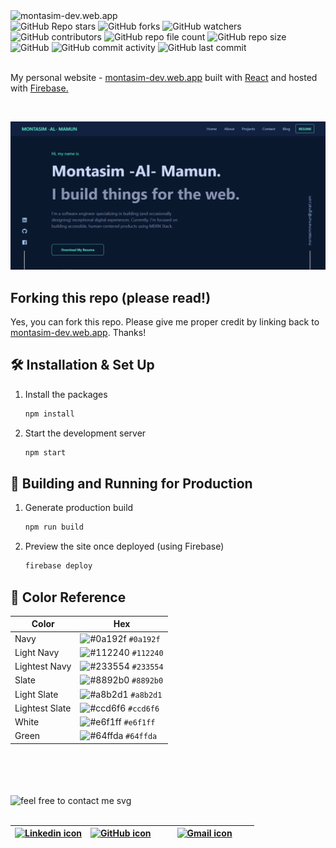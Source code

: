 <img loading="lazy" src="https://readme-typing-svg.demolab.com?font=Poppins&weight=700&size=24&duration=1&pause=1&color=EB008B&center=true&vCenter=true&repeat=false&width=300&height=40&lines=montasim-dev.web.app" alt="montasim-dev.web.app" />

<!-- repository summary badges start -->
<div>
    <img alt="GitHub Repo stars" src="https://img.shields.io/github/stars/montasim/montasim-dev?&labelColor=EB008B&color=00B8B5">
    <img alt="GitHub forks" src="https://img.shields.io/github/forks/montasim/montasim-dev?&labelColor=EB008B&color=00B8B5">
    <img alt="GitHub watchers" src="https://img.shields.io/github/watchers/montasim/montasim-dev?&labelColor=EB008B&color=00B8B5">
    <img alt="GitHub contributors" src="https://img.shields.io/github/contributors/montasim/montasim-dev?&labelColor=EB008B&color=00B8B5">
    <img alt="GitHub repo file count" src="https://img.shields.io/github/directory-file-count/montasim/montasim-dev?&labelColor=EB008B&color=00B8B5">
    <img alt="GitHub repo size" src="https://img.shields.io/github/repo-size/montasim/montasim-dev?&labelColor=EB008B&color=00B8B5">
    <img alt="GitHub" src="https://img.shields.io/github/license/montasim/montasim-dev?&labelColor=EB008B&color=00B8B5">
    <img alt="GitHub commit activity" src="https://img.shields.io/github/commit-activity/w/montasim/montasim-dev?&labelColor=EB008B&color=00B8B5">
    <img alt="GitHub last commit" src="https://img.shields.io/github/last-commit/montasim/montasim-dev?&labelColor=EB008B&color=00B8B5">
</div>
<!-- repository summary badges end -->

<br/>

<p>
  My personal website - <a href="https://montasim-dev.web.app/" target="_blank">montasim-dev.web.app</a> built with <a href="https://reactjs.org/" target="_blank">React</a> and hosted with <a href="https://firebase.google.com/" target="_blank">Firebase.</a>
</p>

<br/>

![demo](./src/assets/images/websitePreview.PNG)

## Forking this repo (please read!)

Yes, you can fork this repo. Please give me proper credit by linking back to [montasim-dev.web.app](https://montasim-dev.web.app/). Thanks!

## 🛠 Installation & Set Up

1. Install the packages

   ```sh
   npm install
   ```

2. Start the development server

   ```sh
   npm start
   ```

## 🚀 Building and Running for Production

1. Generate production build

   ```sh
   npm run build
   ```

2. Preview the site once deployed (using Firebase)

   ```sh
   firebase deploy
   ```

## 🎨 Color Reference

| Color          | Hex                                                                |
| -------------- | ------------------------------------------------------------------ |
| Navy           | ![#0a192f](https://via.placeholder.com/10/0a192f?text=+) `#0a192f` |
| Light Navy     | ![#112240](https://via.placeholder.com/10/0a192f?text=+) `#112240` |
| Lightest Navy  | ![#233554](https://via.placeholder.com/10/303C55?text=+) `#233554` |
| Slate          | ![#8892b0](https://via.placeholder.com/10/8892b0?text=+) `#8892b0` |
| Light Slate    | ![#a8b2d1](https://via.placeholder.com/10/a8b2d1?text=+) `#a8b2d1` |
| Lightest Slate | ![#ccd6f6](https://via.placeholder.com/10/ccd6f6?text=+) `#ccd6f6` |
| White          | ![#e6f1ff](https://via.placeholder.com/10/e6f1ff?text=+) `#e6f1ff` |
| Green          | ![#64ffda](https://via.placeholder.com/10/64ffda?text=+) `#64ffda` |


<br/>
<br/>
<br/>
<br/>

<!-- feel free to contact me text start -->
<div> 
    <img loading="lazy" src="https://readme-typing-svg.demolab.com?font=Poppins&weight=600&size=21&duration=1&pause=1&color=00B8B5&center=true&vCenter=true&repeat=false&width=370&height=21&lines=FEEL+FREE+TO+CONTACT+ME+ANYTIME" alt="feel free to contact me svg" />
</div>
<!-- feel free to contact me text end -->

<br/>

<!-- social media links start -->
<table>
    <thead align="center">
        <tr>
            <th>
                <a href="www.linkedin.com/in/olorunwalawrence">
                    <img alt="Linkedin icon" src="https://cdn.simpleicons.org/linkedin" width="35px">
                </a>
            </th>
            <th>
                <a href="www.linkedin.com/in/olorunwalawrence">
                    <img alt="GitHub icon" src="https://cdn.simpleicons.org/github/white" width="35px">
                </a>
            </th>
            <th>
                <!-- <a href="https://stackoverflow.com/users/20348607/montasim">
                    <img alt="StackOverflow icon" src="https://cdn.simpleicons.org/stackoverflow" width="35px">
                </a> -->
            </th>
            <th>
                <!-- <a href="https://montasim-dev.web.app/">
                    <img alt="web icon" src="https://cdn.simpleicons.org/googlechrome" width="35px">
                </a> -->
            </th>
            <th>
                <a href="mailto:olorunwalawrence5@gmail.com">
                    <img alt="Gmail icon" src="https://cdn.simpleicons.org/gmail" width="35px">
                </a>
            </th>
            <th>
                <!-- <a href="https://www.facebook.com/montasimmamun/">
                    <img alt="Facebook icon" src="https://cdn.simpleicons.org/facebook" width="35px">
                </a> -->
            </th>
            <th>
                <!-- <a href="https://twitter.com/montasimmamun">
                    <img alt="Twitter icon" src="https://cdn.simpleicons.org/twitter" width="35px">
                </a> -->
            </th>
        </tr>
    </thead>
</table>
<!-- social media links end -->
<!-- connect with me end -->

<br/>
<br/>
<br/>
